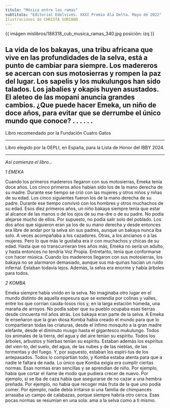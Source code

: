```yaml
---
titulo: "Música entre las ramas"
subtitulo: "Editorial Edelvives. XXXI Premio Ala Delta. Mayo de 2022"
Ilustraciones de CHRISTA SORIANO
---
```

{{ imágen mislibros/188318_cub_musica_ramas_340.jpg posición: izq }}

La vida de los bakayas, una tribu africana que vive en las profundidades de la selva, está a punto de cambiar para siempre.
Los madereros se acercan con sus motosierras y rompen la paz del lugar. Los sapelis y los mukulungos han sido talados. Los jabalíes y okapis huyen asustados. El aleteo de las mopani anuncia grandes cambios. 
¿Que puede hacer Emeka, un niño de doce años, para evitar que se derrumbe el único mundo que conoce?
.
.
.
.
.
.
---

Libro recomendado por la Fundación Cuatro Gatos

---

Libro elegido por la OEPLI, en España, para la Lista de Honor del IBBY 2024. 

---

*Así comienza el libro...*


*1
EMEKA*

Cuando los primeros madereros llegaron con sus motosierras, Emeka tenía doce años.
Los cinco primeros años habían sido los de la mano derecha de su madre. Durante ese tiempo se crió con las mujeres y otros niños y niñas de su edad. 
Los cinco siguientes fueron los de la mano derecha de su padre. Durante ese tiempo convivió con los hombres y otros muchachos de su edad.
Esos diez primeros años, un niño bakaya siempre tenía que estar al alcance de las manos o de los ojos de su ma-dre o de su padre. No podía alejarse mucho de ellos. Por supuesto, no podía salir solo del poblado. 
Los dos años que siguieron eran ya los de su mano derecha y desde entonces era libre de andar por la selva sin sus padres, aunque un bakaya nunca iba solo. A veces acompañaba a los cazadores. Otras, a los ancianos o a las mujeres. Pero lo que más le gustaba era ir con muchachos y chicas de su edad. 
Hasta que no transcurrieran tres años más, Emeka no sería un adulto, y hasta entonces no tendría Voz Propia. Entretanto, tenía que conformarse con hacer música. 
Cuando los madereros llegaron con sus motosierras, los bakaya no se alarmaron demasiado, aunque sus má-quinas hacían un ruido infernal. Estaban todavía lejos. Además, la selva era enorme y había árboles para todos. 
 

*2
KOMBA*

Emeka siempre había vivido en la selva. No imaginaba otro lugar en el mundo distinto de aquella espesura que se extendía por colinas y valles, entre los que corrían cauda-losos ríos y, en la larga estación húmeda, una maraña de arroyos. 
No podía saber que su pueblo ocupaba esas tierras desde cincuenta mil años atrás. 
Los bakaya eran parte de la selva.
A Emeka le enseñaron que la gran diosa Komba había creado el mundo para que lo compartieran todas las criaturas, desde el ínfimo mosquito a la gran madre elefante, desde el diminuto musgo hasta el gigantesco mukulungo.
Todos los animales de la tierra, del agua y del aire tenían su espíritu. Todos los árboles, arbustos y hierbas tenían su espíritu. Estaban además los espíritus del vien-to, del suelo, del agua, de las nubes y de las nieblas, de las tormentas y del fuego. Y, por supuesto, estaban los espíri-tus de los antepasados. Todos lo compartían todo, y Komba estaba atenta para que a nadie le faltara de nada. 
Lo único que Komba exigía era cumplir ciertas normas.
Esas normas eran sencillas y se aprendían de niño. 
Por ejemplo, había que cortar el ñame de modo que pudiera crecer de nuevo. Por ejemplo, si se iba de caza había que asegurarse de no cazar a una hembra preñada. Por ejemplo, no había que recoger más fruta de la que uno podía comer. Por ejemplo, nadie debía irritarse si una familia de chimpancés arrasaba un campo de calabazas, porque siempre habría otro cerca.
Esas pocas normas se resumían en una sola: ama a la selva como a ti mismo.







